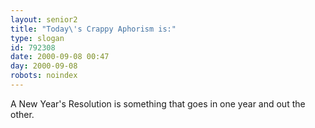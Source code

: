 ```yaml
---
layout: senior2
title: "Today\'s Crappy Aphorism is:"
type: slogan
id: 792308
date: 2000-09-08 00:47
day: 2000-09-08
robots: noindex
---
```

A New Year's Resolution is something that goes in one year and out the other.
